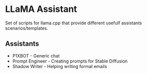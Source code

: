 # LLaMA Assistant
Set of scripts for llama.cpp that provide different usefulf assistants scenarios/templates.

## Assistants
- P1XBOT - Generic chat
- Prompt Engineer - Creating prompts for Stable Diffusion
- Shadow Writer - Helping writing formal emails
